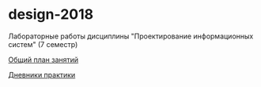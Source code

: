 # design-2018
Лабораторные работы дисциплины "Проектирование информационных систем" (7 семестр)

[Общий план занятий](https://github.com/stankin/design-2018/wiki)

[Дневники практики](https://github.com/stankin/design-2018/wiki/list)
